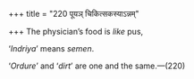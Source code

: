 +++
title = "220 पूयञ् चिकित्सकस्याऽन्नम्"

+++
The physician’s food is *like* pus,

‘*Indriya*’ means *semen*.

‘*Ordure*’ and ‘*dirt*’ are one and the same.—(220)


